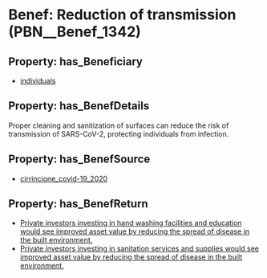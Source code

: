 # Benef: __Reduction of transmission__ (PBN__Benef_1342)

## Property: has_Beneficiary

* [individuals](../Stakeholder/PBN__Stakeholder_20)

## Property: has_BenefDetails

Proper cleaning and sanitization of surfaces can reduce the risk of transmission of SARS-CoV-2, protecting individuals from infection.

## Property: has_BenefSource

* [cirrincione_covid-19_2020](../Article/PBN__Article_284)

## Property: has_BenefReturn

* [Private investors investing in hand washing facilities and education would see improved asset value by reducing the spread of disease in the built environment.](../BenefReturn/PBN__BenefReturn_1511)
* [Private investors investing in sanitation services and supplies would see improved asset value by reducing the spread of disease in the built environment.](../BenefReturn/PBN__BenefReturn_1512)

